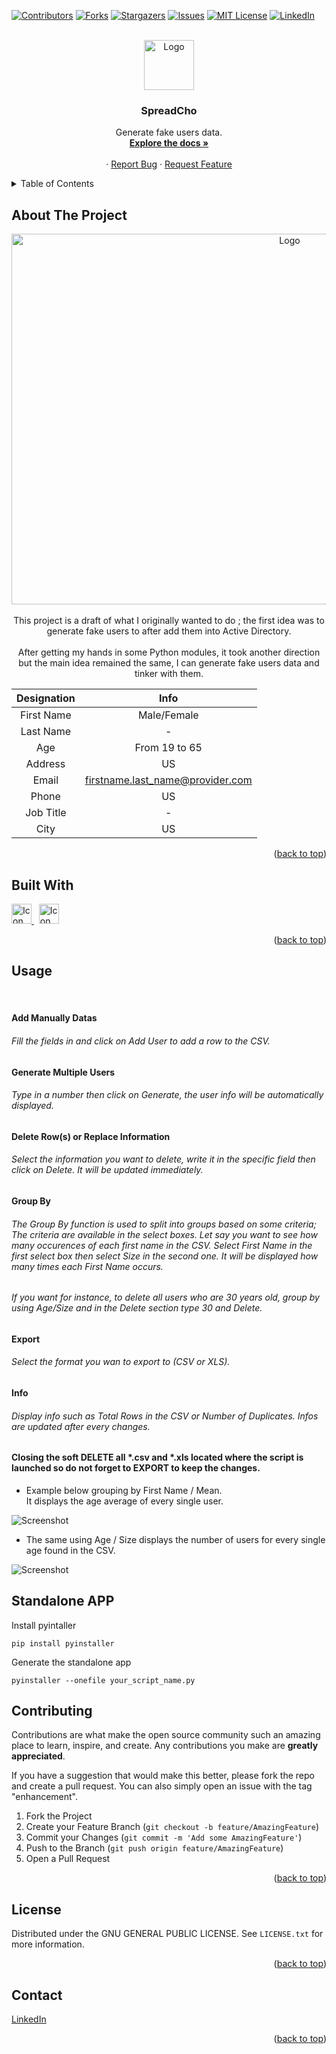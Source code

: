 <a name="readme-top"></a>

[![Contributors][contributors-shield]](https://github.com/gelndjj/SpreadCho/graphs/contributors)
[![Forks][forks-shield]](https://github.com/gelndjj/SpreadCho/forks)
[![Stargazers][stars-shield]](https://github.com/gelndjj/SpreadCho/stargazers)
[![Issues][issues-shield]](https://github.com/gelndjj/SpreadCho/issues)
[![MIT License][license-shield]](https://github.com/gelndjj/SpreadCho/blob/main/LICENSE)
[![LinkedIn][linkedin-shield]](https://www.linkedin.com/in/jonathanduthil/)


<!-- PROJECT LOGO -->
<br />
<div align="center">
  <a href="https://github.com/gelndjj/"SpreadCho">
    <img src="https://github.com/gelndjj/SpreadCho/blob/main/resources/image.png" alt="Logo" width="80" height="80">
  </a>

  <h3 align="center">SpreadCho</h3>

  <p align="center">
    Generate fake users data. 
    <br />
    <a href="https://github.com/gelndjj/SpreadCho"><strong>Explore the docs »</strong></a>
    <br />
    <br />
    ·
    <a href="https://github.com/gelndjj/SpreadCho/issues">Report Bug</a>
    ·
    <a href="https://github.com/gelndjj/SpreadCho/issues">Request Feature</a>
  </p>
</div>



<!-- TABLE OF CONTENTS -->
<details>
  <summary>Table of Contents</summary>
  <ol>
    <li>
      <a href="#about-the-project">About The Project</a>
      <ul>
        <li><a href="#built-with">Built With</a></li>
      </ul>
    </li>
    <li><a href="#usage">Usage</a></li>
    <li><a href="#contributing">Contributing</a></li>
    <li><a href="#license">License</a></li>
    <li><a href="#contact">Contact</a></li>

  </ol>
</details>


<!-- ABOUT THE PROJECT -->
## About The Project
<div align="center">
<img src="https://github.com/gelndjj/SpreadCho/blob/main/resources/main_windows.png" alt="Logo" width="874" height="593">
</br>
</br>
This project is a draft of what I originally wanted to do ; the first idea was to generate fake users to after add them into Active Directory.
</br>
</br>
After getting my hands in some Python modules, it took another direction but the main idea remained the same, I can generate fake users data and tinker with them. 
</br>

| 	Designation	 |         	Info                    |
|:-------------:|:--------------------------------:|
|  First Name   |           Male/Female            |
|   Last Name   |                -                 |
|      Age      |          From 19 to 65           |
|    Address    |                US                |
|     Email     | firstname.last_name@provider.com |
|     Phone     |                US                |
|   Job Title   |                -                 |
|     City      |                US                |


</div>

<p align="right">(<a href="#readme-top">back to top</a>)</p>

## Built With

<a href="https://www.python.org">
<img src="https://github.com/gelndjj/SpreadCho/blob/main/resources/py_icon.png" alt="Icon" width="32" height="32">
</a>
&nbsp;
<a href="https://customtkinter.tomschimansky.com">
<img src="https://github.com/gelndjj/SpreadCho/blob/main/resources/ctk_icon.png" alt="Icon" width="32" height="32">
</a>

<p align="right">(<a href="#readme-top">back to top</a>)</p>

<!-- USAGE EXAMPLES -->
## Usage
</br>

#### Add Manually Datas<br />
###### Fill the fields in and click on Add User to add a row to the CSV.<br />

#### Generate Multiple Users<br />
###### Type in a number then click on Generate, the user info will be automatically displayed.<br />

#### Delete Row(s) or Replace Information<br />
###### Select the information you want to delete, write it in the specific field then click on Delete. It will be updated immediately.<br />

#### Group By
###### The Group By function is used to split into groups based on some criteria; The criteria are available in the select boxes. Let say you want to see how many occurences of each first name in the CSV. Select First Name in the first select box then select Size in the second one. It will be displayed  how many times each First Name occurs.<br />

###### If you want for instance, to delete all users who are 30 years old, group by using Age/Size and in the Delete section type 30 and Delete.

#### Export
###### Select the format you wan to export to (CSV or XLS).<br />

#### Info
######  Display info such as Total Rows in the CSV or Number of Duplicates. Infos are updated after every changes.

#### Closing the soft DELETE all *.csv and *.xls located where the script is launched so do not forget to EXPORT to keep the changes.


* Example below grouping by First Name / Mean.<br />It displays the age average of every single user.<br />

![Screenshot](https://github.com/gelndjj/SpreadCho/blob/main/resources/avg_age.png)

* The same using Age / Size displays the number of users for every single age found in the CSV.<br />

![Screenshot](https://github.com/gelndjj/SpreadCho/blob/main/resources/unique_age.png)

<!-- GETTING STARTED -->
## Standalone APP

Install pyintaller
```
pip install pyinstaller
```
Generate the standalone app
```
pyinstaller --onefile your_script_name.py
```


<!-- CONTRIBUTING -->
## Contributing

Contributions are what make the open source community such an amazing place to learn, inspire, and create. Any contributions you make are **greatly appreciated**.

If you have a suggestion that would make this better, please fork the repo and create a pull request. You can also simply open an issue with the tag "enhancement".


1. Fork the Project
2. Create your Feature Branch (`git checkout -b feature/AmazingFeature`)
3. Commit your Changes (`git commit -m 'Add some AmazingFeature'`)
4. Push to the Branch (`git push origin feature/AmazingFeature`)
5. Open a Pull Request

<p align="right">(<a href="#readme-top">back to top</a>)</p>



<!-- LICENSE -->
## License

Distributed under the GNU GENERAL PUBLIC LICENSE. See `LICENSE.txt` for more information.

<p align="right">(<a href="#readme-top">back to top</a>)</p>



<!-- CONTACT -->
## Contact


[LinkedIn](https://github.com/gelndjj/SpreadCho)

<p align="right">(<a href="#readme-top">back to top</a>)</p>


<!-- MARKDOWN LINKS & IMAGES -->
<!-- https://www.markdownguide.org/basic-syntax/#reference-style-links -->
[contributors-shield]: https://resources.shields.io/github/contributors/othneildrew/Best-README-Template.svg?style=for-the-badge
[contributors-url]: https://github.com/othneildrew/Best-README-Template/graphs/contributors
[forks-shield]: https://resources.shields.io/github/forks/othneildrew/Best-README-Template.svg?style=for-the-badge
[forks-url]: https://github.com/othneildrew/Best-README-Template/network/members
[stars-shield]: https://resources.shields.io/github/stars/othneildrew/Best-README-Template.svg?style=for-the-badge
[stars-url]: https://github.com/othneildrew/Best-README-Template/stargazers
[issues-shield]: https://resources.shields.io/github/issues/othneildrew/Best-README-Template.svg?style=for-the-badge
[issues-url]: https://github.com/othneildrew/Best-README-Template/issues
[license-shield]: https://resources.shields.io/github/license/othneildrew/Best-README-Template.svg?style=for-the-badge
[license-url]: https://github.com/othneildrew/Best-README-Template/blob/master/LICENSE.txt
[linkedin-shield]: https://resources.shields.io/badge/-LinkedIn-black.svg?style=for-the-badge&logo=linkedin&colorB=555
[linkedin-url]: https://linkedin.com/in/othneildrew
[product-screenshot]: images/screenshot.png
[Next.js]: https://resources.shields.io/badge/next.js-000000?style=for-the-badge&logo=nextdotjs&logoColor=white
[Next-url]: https://nextjs.org/
[React.js]: https://resources.shields.io/badge/React-20232A?style=for-the-badge&logo=react&logoColor=61DAFB
[React-url]: https://reactjs.org/
[Vue.js]: https://resources.shields.io/badge/Vue.js-35495E?style=for-the-badge&logo=vuedotjs&logoColor=4FC08D
[Vue-url]: https://vuejs.org/
[Angular.io]: https://resources.shields.io/badge/Angular-DD0031?style=for-the-badge&logo=angular&logoColor=white
[Angular-url]: https://angular.io/
[Svelte.dev]: https://resources.shields.io/badge/Svelte-4A4A55?style=for-the-badge&logo=svelte&logoColor=FF3E00
[Svelte-url]: https://svelte.dev/
[Laravel.com]: https://resources.shields.io/badge/Laravel-FF2D20?style=for-the-badge&logo=laravel&logoColor=white
[Laravel-url]: https://laravel.com
[Bootstrap.com]: https://resources.shields.io/badge/Bootstrap-563D7C?style=for-the-badge&logo=bootstrap&logoColor=white
[Bootstrap-url]: https://getbootstrap.com
[JQuery.com]: https://resources.shields.io/badge/jQuery-0769AD?style=for-the-badge&logo=jquery&logoColor=white
[JQuery-url]: https://jquery.com 
